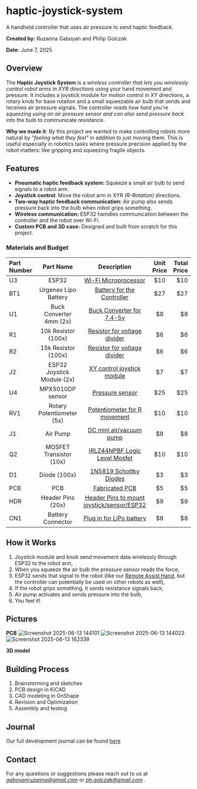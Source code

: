 # haptic-joystick-system
A handheld controller that uses air pressure to send haptic feedback.

**Created by:** Ruzanna Gaboyan and Philip Golczak

**Date:** June 7, 2025

## Overview

The **Haptic Joystick System** is a *wireless controller that lets you wirelessly control robot arms in XYR directions* using your hand movement and pressure. It includes a joystick module for motion control in XY directions, a rotary knob for base rotation and a small squeezable air bulb that sends and receives air pressure signals. The controller *reads how hard you're squeezing using an air pressure sensor and can also send pressure back* into the buib to communicate resistance.

**Why we made it**: By this project we wanted to make controlling robots more natural by *"feeling what they feel"* in addition to just moving them. This is useful especially in robotics tasks where pressure precision applied by the robot matters: like gripping and squeezing fragile objects. 

## Features
- **Pneumatic haptic feedback system:** Squeeze a small air bulb to send signals to a robot arm.
- **Joystick control**: Move the robot arm in XYR *(R-Rotation)* directions.
- **Two-way haptic feedback communication:** Air pump also sends pressure back into the bulb when robot grips something.
- **Wireless communication:** ESP32 hamdles communication between the controller and the robot over Wi-Fi.
- **Custom PCB and 3D case:** Designed and built from scratch for this project.

### Materials and Budget

| Part Number | Part Name                     | Description                       | Unit Price | Total Price |
| :---------- | :---------------------------: | :-------------------------------: | :--------: | ----------: |
| U3          | ESP32                         | [Wi-Fi Microprocessor][1]         | $10        | $10         |
| BT1         | Urgenex Lipo Battery          | [Battery for the Controller][2]   | $27        | $27         |
| U1          | Buck Converter 4mm (2x)       | [Buck Converter for 7.4-5v][10]   | $8         | $8          |
| R1          | 10k Resistor (100x)           | [Resistor for voltage divider][3] | $6         | $6          |
| R2          | 15k Resistor (100x)           | [Resistor for voltage divider][4] | $6         | $6          |
| J2          | ESP32 Joystick Module (2x)    | [XY control joystick module][5]   | $7         | $7          |
| U4          | MPX5010DP sensor              | [Pressure sensor][6]              | $25        | $25         |
| RV1         | Rotary Potentiometer (5x)     | [Potentiometer for R movement][7] | $10        | $10         |
| J1          | Air Pump                      | [DC mini air/vacuum pump][8]      | $8         | $8          |
| Q2          | MOSFET Transistor (10x)       | [IRLZ44NPBF Logic Level Mosfet][9]| $10        | $10         |
| D1          | Diode (100x)                  | [1N5819 Schottky Diodes][11]      | $3         | $3          |
| PCB         | PCB                           | [Fabricated PCB][12]              | $5         | $5          |
| HDR         | Header Pins (20x)             | [Header Pins to mount joystick/sensor/ESP32][13]| $9 | $9    |	        
| CN1         | Battery Connector             | [Plug in for LiPo battery][14]    | $8         | $8          |


[1]: https://www.amazon.com/HiLetgo-ESP-WROOM-32-Development-Microcontroller-Integrated/dp/B0718T232Z/ref=sr_1_7?crid=3215NDM97THDZ&dib=eyJ2IjoiMSJ9.XBINg-sjhfF_gUtnMiKGjhlE-f5AuPRamTr33nRxSXkGLv_o48kwC8Ijeis6JInJV0KyHBRH7xGJQ-1txsZL4_5QVucvaXvokYACu1kJYTispfjw86LMs4pUaEb3QBf2tCHnMbfhxKmN1GqPyMwCe0JXg3RkQWr3XzxjTqvRC2Vi1yxUnR4MgBHJZC4l4B3sckUL9U6HKhcOjM0hclVNu3VH8A-i1EauSL7KfuJcGiQ.nLKf6GH-ppYlGRm2A-K7bqKU-ETPi6PvqRFLruHjBsE&dib_tag=se&keywords=esp+32&qid=1749497283&sprefix=esp+%2Caps%2C96&sr=8-7

[2]: https://www.amazon.com/URGENEX-Battery-1800mAh-Rechargeable-Campatibal/dp/B0924MM61Z/ref=sxin_17_sbv_search_btf?content-id=amzn1.sym.8aea4788-5372-43c5-bde7-3d239eb02a51%3Aamzn1.sym.8aea4788-5372-43c5-bde7-3d239eb02a51&crid=3Q08CKQ0G2YS0&cv_ct_cx=2s+lipo&keywords=2s+lipo&pd_rd_i=B0924MM61Z&pd_rd_r=2fee5f48-be65-4bef-8665-56cf135858b5&pd_rd_w=GqGDQ&pd_rd_wg=o6vhg&pf_rd_p=8aea4788-5372-43c5-bde7-3d239eb02a51&pf_rd_r=TBJT25WAE9YMH6TNV576&qid=1748989214&sbo=RZvfv%2F%2FHxDF%2BO5021pAnSA%3D%3D&sprefix=2s+lipo%2Caps%2C112&sr=1-1-5190daf0-67e3-427c-bea6-c72c1df98776

[3]: https://www.amazon.com/EDGELEC-Resistor-Tolerance-Multiple-Resistance/dp/B07QJB31M7/ref=sr_1_1_sspa?crid=1J60H25QWSLCW&dib=eyJ2IjoiMSJ9.6ytsDc_SLGT7AJp0OfWBjoCDAB6gzLHDZDoKGFVzEQ3THOTbt6Kn3kNaqJKRXq-WAuH3uBKmSpWpA_eLq0MN49kLD38zZawAxMxdJtvrQH-h_xg7Ril56gv9u4-WCurHKP4k6gTRCtYAzrr2x_YNlo6O0CWq3usIlwcWLa9WMxkt6x7Ul3r87SC1oi9lLShR1Dsx9siEIohWAxbhgnCfJzTfFmEcOolCSy9I76z_j8g.xz6Zq9xZLntUonBRxvcPnr3LZcTGwvfQX8ipuXdn6FI&dib_tag=se&keywords=10k+resistor&qid=1749847715&sprefix=10k+resistor%2Caps%2C156&sr=8-1-spons&sp_csd=d2lkZ2V0TmFtZT1zcF9hdGY&psc=1

[4]: https://www.amazon.com/EDGELEC-Resistor-Tolerance-Multiple-Resistance/dp/B07QDXVNKB/ref=sr_1_1_sspa?adgrpid=1335907190004933&dib=eyJ2IjoiMSJ9.AEIvbSpSTKjw2d_Xki0BqM2SICP4fnA3l8w8e6nxSU7hobRuvXszTi7k8K7JMIoO9bnjNX0lF72c91WkX154QY6ih6YURgyWoSA1fo1nC2YqRmgqiifn9DOvVKdweN4CUshzJJOQU-tSch0CJ5yCltXq58r8oV1vWC1A26J9L1q6ArJNtF7N8nzxXaDi31I9wpOhU7Qdp1wyMQ3QVkd1g5PJurRrfeDO13_7uBuGtQQ.jpwVLhLxL2reMRVw02RJy3JefsRsav8FOH1tJC_fhZo&dib_tag=se&hvadid=83494586628907&hvbmt=bp&hvdev=c&hvlocphy=100589&hvnetw=o&hvqmt=p&hvtargid=kwd-83494538114778%3Aloc-190&hydadcr=24663_13770022&keywords=15k+resistor&mcid=55195f8f3548323f9e6ed45eee7913ad&msclkid=89373a78c36c1c4211a952344e22bf25&qid=1749847514&sr=8-1-spons&sp_csd=d2lkZ2V0TmFtZT1zcF9hdGY&psc=1

[5]: https://www.amazon.com/Joystick-Module-Arduino-ESP8266-Raspberry/dp/B0DQ37P5RQ/ref=sr_1_3?crid=2JUAF2KO6R53F&dib=eyJ2IjoiMSJ9.mxYyaN9Eh3MHAteUAIIoRFTMdexnkqWQuV6fEshbfpGqWAGYqJbU2R5gAKJavs47GBinRmE4sAOT-agQFbL-HPhIDq9QNPEHfzQ_4Bby4tnaMMFp_kOsCFXrSj2-84zUFDZPk9qvLgpj_AfHyzxO7SddFhhruTHbK6HLsV39vjA1VkxS4To5EECYtGaJ-L5t-MGLIdCwrD76rltU1GjdBNZUZkxbNQeKppsOQ4qs5EA.o--HpLHc9wBcPfOxlwW_qdXJQXqmDO_XSrM6u_-KG04&dib_tag=se&keywords=esp32+joystick+module&qid=1749869520&sprefix=esp32+joystick+module%2Caps%2C124&sr=8-3

[6]: https://www.amazon.com/RELAND-SUN-MPX5010DP-MPX5010-Sensor/dp/B0BMQTGB11/ref=sr_1_1?crid=1UG25SS9GOS1P&dib=eyJ2IjoiMSJ9.7BbDlWZbiNaPCjKpBCDUTwiTJPUJjONDXSM3DyfRaeSxZVkHaFVSJWDP8XtTk4B53pLDLXG54JXKSr2283jYM7SDOfhc0BX4YLTUhx8m-Pu_iTmmowqDtETrcjzsIwOMQdsoxBaIuLxf1G-xAHUnnVuYKmAbfDA4X7zqF_6X8a-9rd5UNS65Fy5cTI2RtBKunYLWG1Yn0pGeFOgAEUEJV9gC_-b-qnkoGByzqzYS81I.A-ozTt2B-eQT_L2nkFAdmplhc2VljjvNh-b-vMEzqEE&dib_tag=se&keywords=MPX5010dp&qid=1749869864&sprefix=mpx5010dp%2Caps%2C144&sr=8-1

[7]: https://www.amazon.com/EPLZON-Linear-Potentiometer-XH2-54-3-Connector/dp/B0D2991CBF/ref=sr_1_1_sspa?crid=3FI8H5RTE846F&dib=eyJ2IjoiMSJ9.siZn0QONktRoKUQM-07MANws1n3l3lKv7NhcBagnbdD4KAQCJni_opNyuMxpLgry7JkFN66bzZM5edvg35IVK1uXlCtUE_sxa9gT84ht3QY5DQRCo-auJUKO1E4hkznKS-KJMwNQ8LSZiYx13RlqsZhvaF8u7Zwm5U_DOlCDmfN8sVotI4ZWwTNpG3HD4VjnHSkTH5UFcrs1te8kLVnsnBA0ix9zyTdWG3eApKTKMqg.kZNohqIJSwTyFz0b8lyrSe3VIhlQrLglQ2E_4V4Cjy0&dib_tag=se&keywords=rotary%2Bpotentiometer&qid=1749870028&sprefix=rotary%2Bpoten%2Caps%2C137&sr=8-1-spons&sp_csd=d2lkZ2V0TmFtZT1zcF9hdGY&th=1

[8]: https://www.amazon.com/WSDMAVIS-0-25A-Motor-Vacuum-Self-Priming/dp/B08PFLBX82?source=ps-sl-shoppingads-lpcontext&ref_=fplfs&psc=1&smid=A2S7F3O8N742PI

[9]: https://www.amazon.com/ALLECIN-IRLZ44N-Transistors-IRLZ44NPBF-Mosfets/dp/B0CBKH4XGL?source=ps-sl-shoppingads-lpcontext&ref_=fplfs&smid=A3FX7C4A9P37IQ&th=1

[10]: https://www.amazon.com/Maxmoral-Converter-Adjustable-Step-Down-Regulator/dp/B07MKQXNWG/ref=sr_1_8?crid=2O8Z0895WHHXP&dib=eyJ2IjoiMSJ9.Mn8RJg1NDqimTO87a_6HSzNLUgHkiPZ-VHvhyk_sEEX959uBLCpsnr1INDbSWpDKHzBUeE-YTWH4jJPt8yN_66qJGG0LMLLCtm2hUaRa0Z7giRo_BbYZ43KzK8a0ZkmFgm1_7exLw-T5nEHN_xsRLts72GEUkHbbKW-mQhQgRSSwipKjFBaNXV0R6c9MMWTGuIFDt9opV19PQrMrfOmi0de15Fu1fMhiF38ZXDObWWI.BWYEDRp61inwdzt085fWsmer4meqyVfUpvTSosCXECM&dib_tag=se&keywords=buck+converter+7.4v+to+5v&qid=1749758952&sprefix=buck+converter+7.4%2Caps%2C125&sr=8-8

[11]: https://www.amazon.com/LORESO-1N5819-Diode-Pack-100/dp/B07SPG9XFC?

[12]: https://www.pcbway.com/orderonline.aspx

[13]: https://www.amazon.com/Female-Header-ESP-WROOM-32-ESP32-DevKitC-Breakout/dp/B0CFDYMRK2

[14]: https://www.amazon.com/ZHOFONET-Connector-Adapter-Silicone-Battery/dp/B0DCFQPNFS/ref=sr_1_1_sspa?crid=3M1VK0ORPYIYJ&dib=eyJ2IjoiMSJ9.oGT8dUcPEt_-3myYRWftZ3DoP_hxXUXtj8rHjO44IODWJaF8r3qpxb3_LdaLFcHkSAlY6sRuTfXAtT4CJWVglcS8zBZgHf2INMpEWXcBu1VdJbOZB9d2uzsxLUbZVMqoylkjEW456rAB0vO9DUD9paL6Vtii-Hc4eGX3QDFHX630xEYBLuF5YEvH23S-KkzFMohth_k1CdhRRfUMT6oUCA_inkOBmX093ZZYt9TzGMmac0ODrnMp3IhxnIiXGf0n1mp5ki927JosQLKR-94rneH-L2sNrhOhUfYmVXyiR58.MXuIkj12e3vScXQKY50ODYn6wxcbGM-8giCcSQOPTRw&dib_tag=se&keywords=lipo%2Bbattery%2Bconnector&qid=1749872934&s=electronics&sprefix=lipo%2Bbattery%2Bconnector%2Celectronics%2C104&sr=1-1-spons&sp_csd=d2lkZ2V0TmFtZT1zcF9hdGY&th=1


## How it Works
1) Joystick module and knob send movement data wirelessly through ESP32 to the robot arm,
2) When you squeeze the air bulb the pressure sensor reads the force,
3) ESP32 sends that signal to the robot (like our [Remote Assist Hand](https://github.com/xsollwa/remote-assist-hand), but the controller can potentially be used on other robots as well),
4) If the robot grips something, it sends resistance signals back,
5) Air pump activates and sends pressure into the bulb,
6) You feel it!

## Pictures 
**PCB**
![Screenshot 2025-06-13 144101](https://github.com/user-attachments/assets/dcc8c826-610b-46b6-85fa-66b040815ea5)
![Screenshot 2025-06-13 144023](https://github.com/user-attachments/assets/46b11eda-23d2-4e46-9c2e-fdec899698c1)
![Screenshot 2025-06-13 162339](https://github.com/user-attachments/assets/94c4793a-4583-4b61-a52c-b57f91ec8223)

**3D model**



## Building Process
1) Brainstorming and sketches
2) PCB design in KiCAD
3) CAD modeling in OnShape
4) Revision and Optimization
5) Assembly and testing

## Journal
Our full development journal can be found [here](./JOURNAL.md)

## Contact
For any questions or suggestions please reach out to us at *gaboyanruzanna@gmail.com* or *ph.golczak@gmail.com* .




